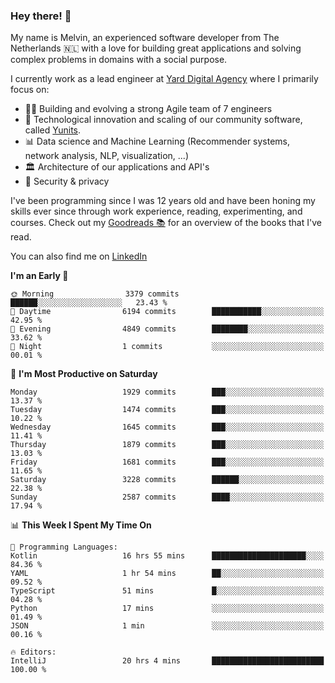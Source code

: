 ### Hey there! 👋

My name is Melvin, an experienced software developer from The Netherlands 🇳🇱 with a love for building great applications and solving complex problems in domains with a social purpose. 

I currently work as a lead engineer at [Yard Digital Agency](https://github.com/yardinternet) where I primarily focus on:

* 👏🏼 Building and evolving a strong Agile team of 7 engineers
* 🚀 Technological innovation and scaling of our community software, called [Yunits](https://www.yunits.com/).
* 📊 Data science and Machine Learning (Recommender systems, network analysis, NLP, visualization, ...)
* 🏛 Architecture of our applications and API's
* 🔐 Security & privacy

I've been programming since I was 12 years old and have been honing my skills ever since through work experience, reading, experimenting, and courses.
Check out my [Goodreads 📚](https://goodreads.com/melvinkoopmans) for an overview of the books that I've read. 

You can also find me on [LinkedIn](https://www.linkedin.com/in/melvinkoopmans)

<!--START_SECTION:waka-->
**I'm an Early 🐤** 

```text
🌞 Morning                3379 commits        ██████░░░░░░░░░░░░░░░░░░░   23.43 % 
🌆 Daytime                6194 commits        ███████████░░░░░░░░░░░░░░   42.95 % 
🌃 Evening                4849 commits        ████████░░░░░░░░░░░░░░░░░   33.62 % 
🌙 Night                  1 commits           ░░░░░░░░░░░░░░░░░░░░░░░░░   00.01 % 
```
📅 **I'm Most Productive on Saturday** 

```text
Monday                   1929 commits        ███░░░░░░░░░░░░░░░░░░░░░░   13.37 % 
Tuesday                  1474 commits        ███░░░░░░░░░░░░░░░░░░░░░░   10.22 % 
Wednesday                1645 commits        ███░░░░░░░░░░░░░░░░░░░░░░   11.41 % 
Thursday                 1879 commits        ███░░░░░░░░░░░░░░░░░░░░░░   13.03 % 
Friday                   1681 commits        ███░░░░░░░░░░░░░░░░░░░░░░   11.65 % 
Saturday                 3228 commits        ██████░░░░░░░░░░░░░░░░░░░   22.38 % 
Sunday                   2587 commits        ████░░░░░░░░░░░░░░░░░░░░░   17.94 % 
```


📊 **This Week I Spent My Time On** 

```text
💬 Programming Languages: 
Kotlin                   16 hrs 55 mins      █████████████████████░░░░   84.36 % 
YAML                     1 hr 54 mins        ██░░░░░░░░░░░░░░░░░░░░░░░   09.52 % 
TypeScript               51 mins             █░░░░░░░░░░░░░░░░░░░░░░░░   04.28 % 
Python                   17 mins             ░░░░░░░░░░░░░░░░░░░░░░░░░   01.49 % 
JSON                     1 min               ░░░░░░░░░░░░░░░░░░░░░░░░░   00.16 % 

🔥 Editors: 
IntelliJ                 20 hrs 4 mins       █████████████████████████   100.00 % 
```


<!--END_SECTION:waka-->
